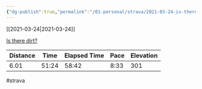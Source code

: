 ```yaml
---
{"dg-publish":true,"permalink":"/01-personal/strava/2021-03-24-is-there-dirt/"}
---
```



[[2021-03-24\|2021-03-24]]

[Is there dirt?](https://www.strava.com/activities/5005366638)

| Distance | Time  | Elapsed Time | Pace | Elevation |
| -------- | ----- | ------------ | ---- | --------- |
| 6.01     | 51:24 | 58:42        | 8:33 | 301       |




#strava
